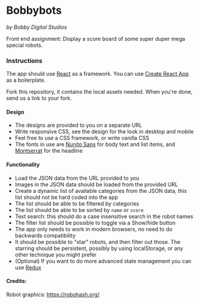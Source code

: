 
# Bobbybots
*by Bobby Digital Studios*

Front end assignment: Display a score board of some super duper mega special robots.

### Instructions

The app should use [React](https://reactjs.org/) as a framework. You can use [Create React App](https://github.com/facebook/create-react-app) as a boilerplate.

Fork this repository, it contains the local assets needed. When you're done, send us a link to your fork.

#### Design
* The designs are provided to you on a separate URL
* Write responsive CSS, see the design for the look in desktop and mobile
* Feel free to use a CSS framework, or write vanilla CSS
* The fonts in use are [Nunito Sans](https://fonts.google.com/specimen/Nunito+Sans) for body text and list items, and [Montserrat](https://fonts.google.com/specimen/Montserrat) for the headline

#### Functionality
* Load the JSON data from the URL provided to you
* Images in the JSON data should be loaded from the provided URL
* Create a dynamic list of available categories from the JSON data, this list should not be hard coded into the app
* The list should be able to be filtered by categories
* The list should be able to be sorted by `name` or `score`
* Text search: this should do a case insensitive search in the robot names
* The filter list should be possible to toggle via a Show/hide button
* The app only needs to work in modern browsers, no need to do backwards compatibility
* It should be possible to "star" robots, and then filter out those. The starring should be persistent, possibly by using localStorage, or any other technique you might prefer
* (Optional) If you want to do more advanced state management you can use [Redux](https://redux.js.org/)


#### Credits:
Robot graphics: https://robohash.org/
